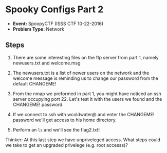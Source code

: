 # Spooky Configs Part 2
* **Event:** SpoopyCTF (ISSS CTF 10-22-2016)
* **Problem Type:** Network

## Steps

1. There are some interesting files on the ftp server from part 1,
   namely newusers.txt and welcome.msg

2. The newusers.txt is a list of newer users on the network and 
   the welcome message is reminding us to change our password 
   from the default CHANGEME!

3. From the nmap we preformed in part 1, you might have noticed an 
   ssh server occupying port 22. Let's test it with the users we
   found and the CHANGEME! password.

4. If we connect to ssh with wcoldwater@<IP> and enter the CHANGEME!
   password we'll get access to his home directory.

5. Perform an `ls` and we'll see the flag2.txt!

Thinker: At this last step we have unpriveleged access. What steps 
   could we take to get an upgraded privelege (e.g. root accesss)? 

